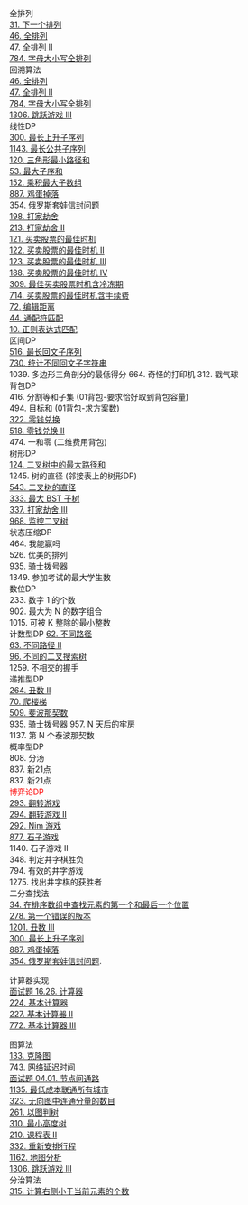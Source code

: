 全排列  
[31. 下一个排列](https://leetcode-cn.com/problems/next-permutation/)  
[46. 全排列](https://leetcode-cn.com/problems/permutations/)  
[47. 全排列 II](https://leetcode-cn.com/problems/permutations-ii/)  
[784. 字母大小写全排列](https://leetcode-cn.com/problems/letter-case-permutation/)  
回溯算法  
[46. 全排列](https://leetcode-cn.com/problems/permutations/)  
[47. 全排列 II](https://leetcode-cn.com/problems/permutations-ii/)  
[784. 字母大小写全排列](https://leetcode-cn.com/problems/letter-case-permutation/)  
[1306. 跳跃游戏 III](https://leetcode-cn.com/problems/jump-game-iii/)  
线性DP  
[300. 最长上升子序列](https://leetcode-cn.com/problems/longest-increasing-subsequence/)  
[1143. 最长公共子序列](https://leetcode-cn.com/problems/longest-common-subsequence/)  
[120. 三角形最小路径和](https://leetcode-cn.com/problems/triangle/)  
[53. 最大子序和](https://leetcode-cn.com/problems/maximum-subarray/)  
[152. 乘积最大子数组](https://leetcode-cn.com/problems/maximum-product-subarray/)  
[887. 鸡蛋掉落](https://leetcode-cn.com/problems/super-egg-drop/submissions/)     
[354. 俄罗斯套娃信封问题](https://leetcode-cn.com/problems/russian-doll-envelopes/)  
[198. 打家劫舍](https://leetcode-cn.com/problems/house-robber/)   
[213. 打家劫舍 II](https://leetcode-cn.com/problems/house-robber-ii/)  
[121. 买卖股票的最佳时机](https://leetcode-cn.com/problems/best-time-to-buy-and-sell-stock/)   
[122. 买卖股票的最佳时机 II](https://leetcode-cn.com/problems/best-time-to-buy-and-sell-stock-ii/)   
[123. 买卖股票的最佳时机 III](https://leetcode-cn.com/problems/best-time-to-buy-and-sell-stock-iii/)   
[188. 买卖股票的最佳时机 IV](https://leetcode-cn.com/problems/best-time-to-buy-and-sell-stock-iv/)  
[309. 最佳买卖股票时机含冷冻期](https://leetcode-cn.com/problems/best-time-to-buy-and-sell-stock-with-cooldown/)  
[714. 买卖股票的最佳时机含手续费](https://leetcode-cn.com/problems/best-time-to-buy-and-sell-stock-with-transaction-fee/)  
[72. 编辑距离](https://leetcode-cn.com/problems/edit-distance/)  
[44. 通配符匹配](https://leetcode-cn.com/problems/wildcard-matching/)  
[10. 正则表达式匹配](https://leetcode-cn.com/problems/regular-expression-matching/)  
区间DP  
[516. 最长回文子序列](https://leetcode-cn.com/problems/longest-palindromic-subsequence/)     
[730. 统计不同回文子字符串](https://leetcode-cn.com/problems/count-different-palindromic-subsequences/)   
1039. 多边形三角剖分的最低得分 
664. 奇怪的打印机 
312. 戳气球  
背包DP  
416. 分割等和子集 (01背包-要求恰好取到背包容量)  
494. 目标和 (01背包-求方案数)  
[322. 零钱兑换](https://leetcode-cn.com/problems/coin-change/)  
[518. 零钱兑换 II](https://leetcode-cn.com/problems/coin-change-2/)  
474. 一和零 (二维费用背包)  
树形DP  
[124. 二叉树中的最大路径和](https://leetcode-cn.com/problems/binary-tree-maximum-path-sum/)  
1245. 树的直径 (邻接表上的树形DP)  
[543. 二叉树的直径](https://leetcode-cn.com/problems/diameter-of-binary-tree/)  
[333. 最大 BST 子树](https://leetcode-cn.com/problems/largest-bst-subtree/)  
[337. 打家劫舍 III](https://leetcode-cn.com/problems/house-robber-iii/)  
[968. 监控二叉树](https://leetcode-cn.com/problems/binary-tree-cameras/)  
状态压缩DP  
464. 我能赢吗  
526. 优美的排列   
935. 骑士拨号器   
1349. 参加考试的最大学生数   
数位DP  
233. 数字 1 的个数  
902. 最大为 N 的数字组合   
1015. 可被 K 整除的最小整数  
计数型DP
[62. 不同路径](https://leetcode-cn.com/problems/unique-paths/)  
[63. 不同路径 II](https://leetcode-cn.com/problems/unique-paths-ii/)    
[96. 不同的二叉搜索树](https://leetcode-cn.com/problems/unique-binary-search-trees/)  
1259. 不相交的握手  
递推型DP  
[264. 丑数 II](https://leetcode-cn.com/problems/ugly-number-ii/)  
[70. 爬楼梯](https://leetcode-cn.com/problems/climbing-stairs/)  
[509. 斐波那契数](https://leetcode-cn.com/problems/fibonacci-number/)   
935. 骑士拨号器 
957. N 天后的牢房  
1137. 第 N 个泰波那契数    
概率型DP  
808. 分汤  
837. 新21点   
837. 新21点  
<font color=red> 博弈论DP </font>  
[293. 翻转游戏](https://leetcode-cn.com/problems/flip-game/)   
[294. 翻转游戏 II](https://leetcode-cn.com/problems/flip-game-ii/)  
[292. Nim 游戏](https://leetcode-cn.com/problems/nim-game/)    
[877. 石子游戏](https://leetcode-cn.com/problems/stone-game/)    
1140. 石子游戏 II  
348. 判定井字棋胜负  
794. 有效的井字游戏   
1275. 找出井字棋的获胜者  
二分查找法  
[34. 在排序数组中查找元素的第一个和最后一个位置](https://leetcode-cn.com/problems/find-first-and-last-position-of-element-in-sorted-array/)  
[278. 第一个错误的版本](https://leetcode-cn.com/problems/first-bad-version/)  
[1201. 丑数 III](https://leetcode-cn.com/problems/ugly-number-iii/)  
[300. 最长上升子序列](https://leetcode-cn.com/problems/longest-increasing-subsequence/)  
[887. 鸡蛋掉落](https://leetcode-cn.com/problems/super-egg-drop/submissions/).  
[354. 俄罗斯套娃信封问题](https://leetcode-cn.com/problems/russian-doll-envelopes/). 

计算器实现  
[面试题 16.26. 计算器](https://leetcode-cn.com/problems/calculator-lcci/)  
[224. 基本计算器](https://leetcode-cn.com/problems/basic-calculator/)  
[227. 基本计算器 II](https://leetcode-cn.com/problems/basic-calculator-ii/)  
[772. 基本计算器 III](https://leetcode-cn.com/problems/basic-calculator-iii/)  

图算法   
[133. 克隆图](https://leetcode-cn.com/problems/clone-graph/)  
[743. 网络延迟时间](https://leetcode-cn.com/problems/network-delay-time/)  
[面试题 04.01. 节点间通路](https://leetcode-cn.com/problems/route-between-nodes-lcci/)  
[1135. 最低成本联通所有城市](https://leetcode-cn.com/problems/connecting-cities-with-minimum-cost/)  
[323. 无向图中连通分量的数目](https://leetcode-cn.com/problems/number-of-connected-components-in-an-undirected-graph/)  
[261. 以图判树](https://leetcode-cn.com/problems/graph-valid-tree/)   
[310. 最小高度树](https://leetcode-cn.com/problems/minimum-height-trees/)  
[210. 课程表 II](https://leetcode-cn.com/problems/course-schedule-iii/)  
[332. 重新安排行程](https://leetcode-cn.com/problems/reconstruct-itinerary/)    
[1162. 地图分析](https://leetcode-cn.com/problems/as-far-from-land-as-possible/)    
[1306. 跳跃游戏 III](https://leetcode-cn.com/problems/jump-game-iii/)    
分治算法   
[315. 计算右侧小于当前元素的个数](https://leetcode-cn.com/problems/count-of-smaller-numbers-after-self/)     
